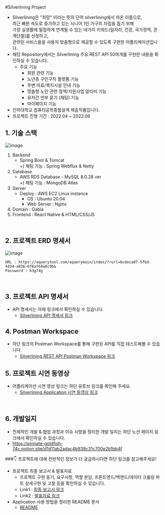 #Silverlining Project
- Silverlining은 "희망" 이라는 뜻의 단어 silverlining에서 따온 이름으로, <br>
  최근 빠른 속도로 증가하고 있는 시니어 1인 가구의 자립을 돕기 위해 <br>
  가장 실생활에 밀접하게 연계될 수 있는 네가지 키워드(일자리, 건강, 국가정책, 관계단절)를 선정하고,<br>
  관련된 서비스들을 사용자 맞춤형으로 제공할 수 있도록 구현한 어플리케이션입니다.
- 해당 Repository에서는 Silverlining 주요 REST API 50여개를 구현한 내용을 확인하실 수 있습니다.
    - 주요 기능
        - 회원 관련 기능
        - 노년층 구인구직 플랫폼 기능
        - 주변 의료/복지시설 안내 기능
        - 맞춤형 노인 관련 정책/지원사업 알리미 기능
        - 유저간 안부 묻기 (채팅) 기능
        - 마이페이지 기능
- 인하대학교 컴퓨터공학종합설계 제출작품입니다.
- 프로젝트 진행 기간 : 2022.04 ~ 2022.06


## 1. 기술 스택
![image](https://user-images.githubusercontent.com/65891711/175073771-b1edd892-04a2-43d7-b679-6692e7f37fa5.png)

1) Backend 
   - Spring Boot & Tomcat
    <br> +) 채팅 기능 : Spring Webflux & Netty
2) Database 
   - AWS RDS Database - MySQL 8.0.28 ver
    <br> +) 채팅 기능 : MongoDB Atlas
3) Server
    - Deploy : AWS EC2 Linux instance
        - OS : Ubuntu 20.04
        - Web Server : Nginx
3) Domain : Gabia
4) Frontend : React Native & HTML/CSS/JS 


<br>

## 2. 프로젝트 ERD 명세서
![image](https://user-images.githubusercontent.com/65891711/175077278-eeecbdc6-e5fe-4e2b-b9ec-209b6465f828.png)


    URL : https://aquerytool.com/aquerymain/index/?rurl=6cdeca07-5fbd-4434-a836-6f6af64a8c9b&
    Password : k3g74g

<br>

## 3. 프로젝트 API 명세서
 
- API 명세서는 아래 링크에서 확인하실 수 있습니다.
    - [Silverlining API 명세서 링크](https://docs.google.com/spreadsheets/d/1HNS7wKWTMWdajW-vgZdG2_wL1ba2Hm0p/edit?usp=sharing&ouid=117173717945581994159&rtpof=true&sd=true)



## 4. Postman Workspace
- 하단 링크의 Postman Workspace를 통해 구현된 API를 직접 테스트해볼 수 있습니다. 
    - [Silverlining REST API Postman Workspace 링크](https://go.postman.co/workspace/My-Workspace~2076f76c-8fbc-4f7f-8345-829fd66ca175/collection/19267267-e76a74b6-735e-47ca-bb33-917b00c1c10f?action=share&creator=19267267)


## 5. 프로젝트 시연 동영상
- 어플리케이션 시연 영상 링크는 하단 유튜브 링크를 확인해 주세요.
    - [Silverlining Application 시연 동영상 링크](https://youtu.be/qM8MSkGH6R0)
<br>



## 6. 개발일지 
- 전체적인 개발 & 협업 과정과 이슈 사항을 정리한 개발 일지는 하단 노션 페이지 링크에서 확인하실 수 있습니다.
 - https://pinnate-goldfish-74c.notion.site/d1d11ab2adac4b938c31c700e2b1bb4f



###:point_down: 프로젝트에 대해 전반적인 정보가 더 궁금하시다면 하단 링크를 참고해주세요! <br>
- 프로젝트 최종 보고서 & 발표자료
  - 프로젝트 구현 동기, 요구사항, 역할 분담, 프론트엔드/백엔드/데이터 크롤링 파트 상세구현 및 고찰 등을 확인하실 수 있습니다.
  - Link1 : [최종 보고서 링크](https://docs.google.com/document/d/1ayuLWrQsmPCM-mrkjZgttW0uWZ1_-ErK/edit?usp=sharing&ouid=117173717945581994159&rtpof=true&sd=true)
  - Link2 : [발표자료 링크](https://www.miricanvas.com/v/1x4d73)
- Application 사용 방법을 정리한 README 문서
    -  [README](https://docs.google.com/document/d/17Qh7C_ieFNpOlDuZiuxv_mC0hYgzy6gg/edit?usp=sharing&ouid=117173717945581994159&rtpof=true&sd=true)